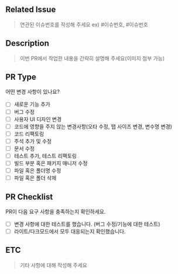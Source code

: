 ## Related Issue
> 연관된 이슈번호를 작성해 주세요 
> ex) #이슈번호, #이슈번호

## Description
> 이번 PR에서 작업한 내용을 간략히 설명해 주세요(이미지 첨부 가능)

## PR Type
어떤 변경 사항이 있나요?

- [ ] 새로운 기능 추가
- [ ] 버그 수정
- [ ] 사용자 UI 디자인 변경
- [ ] 코드에 영향을 주지 않는 변경사항(오타 수정, 탭 사이즈 변경, 변수명 변경)
- [ ] 코드 리팩토링
- [ ] 주석 추가 및 수정
- [ ] 문서 수정
- [ ] 테스트 추가, 테스트 리팩토링
- [ ] 빌드 부분 혹은 패키지 매니저 수정
- [ ] 파일 혹은 폴더명 수정
- [ ] 파일 혹은 폴더 삭제

## PR Checklist
PR이 다음 요구 사항을 충족하는지 확인하세요.

- [ ] 변경 사항에 대한 테스트를 했습니다. (버그 수정/기능에 대한 테스트)
- [ ] 라이트/다크모드에서 모두 대응되는지 확인했습니다.

## ETC
> 기타 사항에 대해 작성해 주세요
